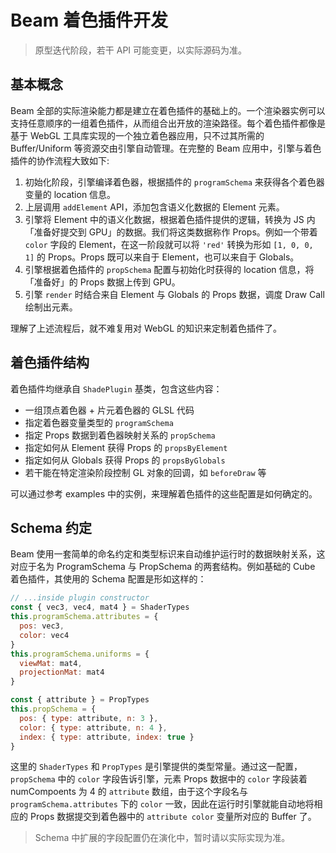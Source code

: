 # Beam 着色插件开发
> 原型迭代阶段，若干 API 可能变更，以实际源码为准。


## 基本概念
Beam 全部的实际渲染能力都是建立在着色插件的基础上的。一个渲染器实例可以支持任意顺序的一组着色插件，从而组合出开放的渲染路径。每个着色插件都像是基于 WebGL 工具库实现的一个独立着色器应用，只不过其所需的 Buffer/Uniform 等资源交由引擎自动管理。在完整的 Beam 应用中，引擎与着色插件的协作流程大致如下:

1. 初始化阶段，引擎编译着色器，根据插件的 `programSchema` 来获得各个着色器变量的 location 信息。
1. 上层调用 `addElement` API，添加包含语义化数据的 Element 元素。
2. 引擎将 Element 中的语义化数据，根据着色插件提供的逻辑，转换为 JS 内「准备好提交到 GPU」的数据。我们将这类数据称作 Props。例如一个带着 `color` 字段的 Element，在这一阶段就可以将 `'red'` 转换为形如 `[1, 0, 0, 1]` 的 Props。Props 既可以来自于 Element，也可以来自于 Globals。
3. 引擎根据着色插件的 `propSchema` 配置与初始化时获得的 location 信息，将「准备好」的 Props 数据上传到 GPU。
4. 引擎 `render` 时结合来自 Element 与 Globals 的 Props 数据，调度 Draw Call 绘制出元素。

理解了上述流程后，就不难复用对 WebGL 的知识来定制着色插件了。


## 着色插件结构
着色插件均继承自 `ShadePlugin` 基类，包含这些内容：

* 一组顶点着色器 + 片元着色器的 GLSL 代码
* 指定着色器变量类型的 `programSchema`
* 指定 Props 数据到着色器映射关系的 `propSchema`
* 指定如何从 Element 获得 Props 的 `propsByElement`
* 指定如何从 Globals 获得 Props 的 `propsByGlobals`
* 若干能在特定渲染阶段控制 GL 对象的回调，如 `beforeDraw` 等

可以通过参考 examples 中的实例，来理解着色插件的这些配置是如何确定的。


## Schema 约定
Beam 使用一套简单的命名约定和类型标识来自动维护运行时的数据映射关系，这对应于名为 ProgramSchema 与 PropSchema 的两套结构。例如基础的 Cube 着色插件，其使用的 Schema 配置是形如这样的：

``` js
// ...inside plugin constructor
const { vec3, vec4, mat4 } = ShaderTypes
this.programSchema.attributes = {
  pos: vec3,
  color: vec4
}
this.programSchema.uniforms = {
  viewMat: mat4,
  projectionMat: mat4
}

const { attribute } = PropTypes
this.propSchema = {
  pos: { type: attribute, n: 3 },
  color: { type: attribute, n: 4 },
  index: { type: attribute, index: true }
}
```

这里的 `ShaderTypes` 和 `PropTypes` 是引擎提供的类型常量。通过这一配置，`propSchema` 中的 `color` 字段告诉引擎，元素 Props 数据中的 `color` 字段装着 numCompoents 为 4 的 `attribute` 数组，由于这个字段名与 `programSchema.attributes` 下的 `color` 一致，因此在运行时引擎就能自动地将相应的 Props 数据提交到着色器中的 `attribute color` 变量所对应的 Buffer 了。

> Schema 中扩展的字段配置仍在演化中，暂时请以实际实现为准。
